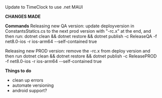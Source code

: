 Update to TimeClock to use .net MAUI

**CHANGES MADE**



**Commands**
Releasing new QA version: update deployversion in ConstantsStatics.cs to the next prod version with "-rc.x" at the end, and then run: dotnet clean && dotnet restore && dotnet publish -c ReleaseQA -f net8.0-ios -r ios-arm64 --self-contained true

Releasing new PROD version: remove the -rc.x from deploy version and then run 
dotnet clean && dotnet restore && dotnet publish -c ReleasePROD -f net8.0-ios -r ios-arm64 --self-contained true

**Things to do**
- clean up errors
- automate versioning
- android support?